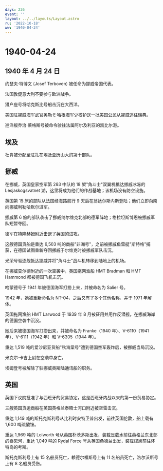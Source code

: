 ```yaml
---
days: 236
event: ''
layout: ../../layouts/Layout.astro
ru: '2022-10-18'
ww: '1940-04-24'
---
```


# 1940-04-24

## 1940 年 4 月 24 日

约瑟夫·特博文 (Josef Terboven) 被任命为挪威帝国代表。

法国敦促意大利不要参与欧洲战争。

猎户座号将哈克斯比号船击沉在大西洋。

美国驻挪威海军武官奥勒·E·哈根海军少校护送一批美国公民从挪威逃往瑞典。

巡洋舰乔治·莱格斯号被命令驶往法属阿尔及利亚的凯比尔港。

## 埃及

杜肯被分配至驻扎在埃及亚历山大的第十部队。

## 挪威

在挪威，英国皇家空军第 263 中队的 18 架"角斗士"双翼机抵达挪威冰冻的
Lesjaskogsvatnet 湖，这里将成为他们的作战基地；该机场没有防空设施。

英国第 15 旅的部队从法国经海路航行 9
天后在翁达尔斯内斯登陆；他们立即向南向挪威利勒哈默尔进军。

挪威第 6
旅的部队袭击了挪威纳尔维克北部的德军阵地；格拉坦斯博恩被挪威军队短暂夺回。

德军在特隆赫姆附近击退了英国的进攻。

这艘德国货船是重达 6,503
吨的商船"非洲号"，之前被挪威鱼雷艇"斯特格"捕获，在德国试图重新夺回挪威于尔维克时被挪威军队击沉。

光荣号驱逐舰抵达挪威并将"角斗士"战斗机转移到陆地上的机场。

在挪威莫尔德附近的一次空袭中，英国拖网渔船 HMT Bradman 和 HMT Hammond
都被德国飞机击沉。

哈蒙德号于 1941 年被德国海军打捞上来，并被命名为 Salier 号。

1942 年，她被重新命名为 NT-04，之后又有了多个其他名称，并于 1971
年解体。

英国拖网渔船 HMT Larwood 于 1939 年 8
月被征用并用作反潜舰，在挪威海岸的德国空袭中沉没。

她后来被德国海军打捞出来，并被命名为 Franke（1940 年）、V-6110（1941
年）、V-6111（1942 年）和 V-6305（1944 年）。

重达 1,519
吨的爱沙尼亚货船"秋海棠号"遭到德国空军轰炸后，被挪威当局沉没。

米克尔·卡吉上尉在空袭中身亡。

埃姆登号被解除了驻挪威奥斯陆通讯船的职务。

## 英国

英国下议院批准了与西班牙的贸易协定，这是西班牙内战以来的第一份贸易协定。

三艘英国货运商船在英国英格兰泰晤士河口附近被空雷击沉。

重达 1,149 吨的斯托克斯利号从比利时安特卫普出发，前往英国伦敦，船上载有
1,600 吨硫酸铵。

重达 1,969 吨的 Lolworth
号从英国朴茨茅斯出发，装载压载水前往英格兰东北部的泰恩河，重达 1,049
吨的 Rydal Force 号从英国桑德兰出发，装载煤炭前往怀特岛的考斯。

斯托克斯利号上有 15 名船员死亡，赖德尔福斯号上有 11
名船员死亡，洛尔沃斯号上有 8 名船员受伤。